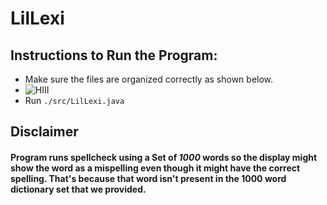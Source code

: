 # LilLexi 
## Instructions to Run the Program:
* Make sure the files are organized correctly as shown below.
* ![HIII](https://github.com/alisartazkhan/LilLexi/blob/main/DIR-org.png)
* Run `./src/LilLexi.java`
## Disclaimer
#### Program runs spellcheck using a Set of *1000* words so the display might show the word as a mispelling even though it might have the correct spelling. That's because that word isn't present in the 1000 word dictionary set that we provided. 
